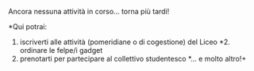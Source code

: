 Ancora nessuna attività in corso... torna più tardi!

*Qui potrai:
  1. iscriverti alle attività (pomeridiane o di cogestione) del Liceo
  *2. ordinare le felpe/i gadget
  3. prenotarti per partecipare al collettivo studentesco
*... e molto altro!+
